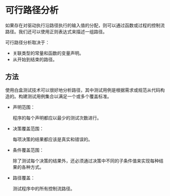 # 可行路径分析

如果存在对驱动执行沿路径执行的输入值的分配，则可以通过函数或过程的控制流路径。我们还可以使用正则表达式来描述一组路径。

可行路径分析取决于：

* 关联类型的常量和函数的变量声明。
* 从开始到结束的路径。

## 方法

使用白盒测试技术可以很好地分析路径，其中测试用例是根据需求或规范从代码构造的。构建测试用例集合以满足一个或多个覆盖标准。

* 声明范围：

  程序的每个声明都应以最少的测试次数进行。

* 决策覆盖范围：

  每项决策的结果都应该是真实和错误的。

* 条件覆盖范围：

  除了测试每个决策的结果外，还必须通过决策中不同的子条件值来实现每种结果的各种方式。

* 路径覆盖：

  测试程序中的所有控制流路径。
